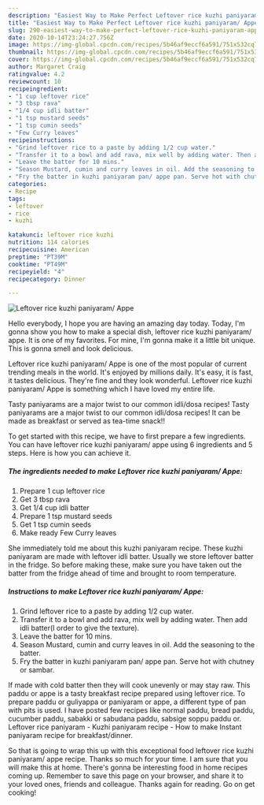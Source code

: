 ```yaml
---
description: "Easiest Way to Make Perfect Leftover rice kuzhi paniyaram/ Appe"
title: "Easiest Way to Make Perfect Leftover rice kuzhi paniyaram/ Appe"
slug: 290-easiest-way-to-make-perfect-leftover-rice-kuzhi-paniyaram-appe
date: 2020-10-14T23:24:27.756Z
image: https://img-global.cpcdn.com/recipes/5b46af9eccf6a591/751x532cq70/leftover-rice-kuzhi-paniyaram-appe-recipe-main-photo.jpg
thumbnail: https://img-global.cpcdn.com/recipes/5b46af9eccf6a591/751x532cq70/leftover-rice-kuzhi-paniyaram-appe-recipe-main-photo.jpg
cover: https://img-global.cpcdn.com/recipes/5b46af9eccf6a591/751x532cq70/leftover-rice-kuzhi-paniyaram-appe-recipe-main-photo.jpg
author: Margaret Craig
ratingvalue: 4.2
reviewcount: 10
recipeingredient:
- "1 cup leftover rice"
- "3 tbsp rava"
- "1/4 cup idli batter"
- "1 tsp mustard seeds"
- "1 tsp cumin seeds"
- "Few Curry leaves"
recipeinstructions:
- "Grind leftover rice to a paste by adding 1/2 cup water."
- "Transfer it to a bowl and add rava, mix well by adding water. Then add idli batter(I order to give the texture)."
- "Leave the batter for 10 mins."
- "Season Mustard, cumin and curry leaves in oil. Add the seasoning to the batter."
- "Fry the batter in kuzhi paniyaram pan/ appe pan. Serve hot with chutney or sambar."
categories:
- Recipe
tags:
- leftover
- rice
- kuzhi

katakunci: leftover rice kuzhi 
nutrition: 114 calories
recipecuisine: American
preptime: "PT39M"
cooktime: "PT49M"
recipeyield: "4"
recipecategory: Dinner

---
```



![Leftover rice kuzhi paniyaram/ Appe](https://img-global.cpcdn.com/recipes/5b46af9eccf6a591/751x532cq70/leftover-rice-kuzhi-paniyaram-appe-recipe-main-photo.jpg)

Hello everybody, I hope you are having an amazing day today. Today, I'm gonna show you how to make a special dish, leftover rice kuzhi paniyaram/ appe. It is one of my favorites. For mine, I'm gonna make it a little bit unique. This is gonna smell and look delicious.

Leftover rice kuzhi paniyaram/ Appe is one of the most popular of current trending meals in the world. It's enjoyed by millions daily. It's easy, it is fast, it tastes delicious. They're fine and they look wonderful. Leftover rice kuzhi paniyaram/ Appe is something which I have loved my entire life.

Tasty paniyarams are a major twist to our common idli/dosa recipes! Tasty paniyarams are a major twist to our common idli/dosa recipes! It can be made as breakfast or served as tea-time snack!!


To get started with this recipe, we have to first prepare a few ingredients. You can have leftover rice kuzhi paniyaram/ appe using 6 ingredients and 5 steps. Here is how you can achieve it.

<!--inarticleads1-->

##### The ingredients needed to make Leftover rice kuzhi paniyaram/ Appe:

1. Prepare 1 cup leftover rice
1. Get 3 tbsp rava
1. Get 1/4 cup idli batter
1. Prepare 1 tsp mustard seeds
1. Get 1 tsp cumin seeds
1. Make ready Few Curry leaves


She immediately told me about this kuzhi paniyaram recipe. These kuzhi paniyaram are made with leftover idli batter. Usually we store leftover batter in the fridge. So before making these, make sure you have taken out the batter from the fridge ahead of time and brought to room temperature. 

<!--inarticleads2-->

##### Instructions to make Leftover rice kuzhi paniyaram/ Appe:

1. Grind leftover rice to a paste by adding 1/2 cup water.
1. Transfer it to a bowl and add rava, mix well by adding water. Then add idli batter(I order to give the texture).
1. Leave the batter for 10 mins.
1. Season Mustard, cumin and curry leaves in oil. Add the seasoning to the batter.
1. Fry the batter in kuzhi paniyaram pan/ appe pan. Serve hot with chutney or sambar.


If made with cold batter then they will cook unevenly or may stay raw. This paddu or appe is a tasty breakfast recipe prepared using leftover rice. To prepare paddu or guliyappa or paniyaram or appe, a different type of pan with pits is used. I have posted few recipes like normal paddu, bread paddu, cucumber paddu, sabakki or sabudana paddu, sabsige soppu paddu or. Leftover rice paniyaram - Kuzhi paniyaram recipe - How to make Instant paniyaram recipe for breakfast/dinner. 

So that is going to wrap this up with this exceptional food leftover rice kuzhi paniyaram/ appe recipe. Thanks so much for your time. I am sure that you will make this at home. There's gonna be interesting food in home recipes coming up. Remember to save this page on your browser, and share it to your loved ones, friends and colleague. Thanks again for reading. Go on get cooking!
